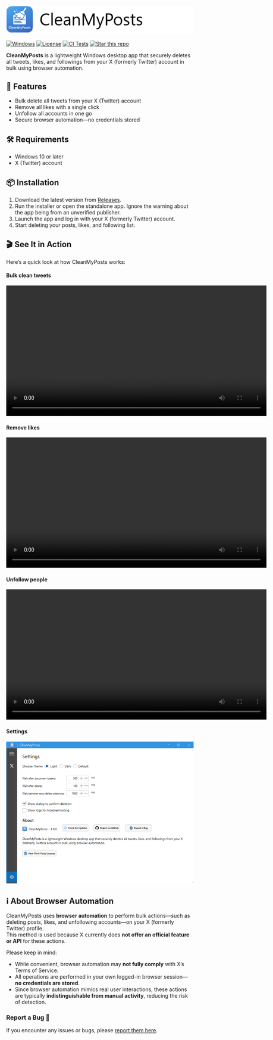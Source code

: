 ﻿![Banner](./src/UI/Assets/banner.png)

[![Windows](https://img.shields.io/badge/platform-Windows-blue)](#)
[![License](https://img.shields.io/badge/License-MIT-blue.svg)](./LICENSE.txt)
[![CI Tests](https://github.com/thorstenalpers/CleanMyPosts/actions/workflows/ci.yml/badge.svg)](https://github.com/thorstenalpers/CleanMyPosts/actions/workflows/ci.yml)
[![Star this repo](https://img.shields.io/github/stars/thorstenalpers/CleanMyPosts.svg?style=social&label=Star&maxAge=60)](https://github.com/thorstenalpers/CleanMyPosts)


**CleanMyPosts** is a lightweight Windows desktop app that securely deletes all tweets, likes, and followings from your X (formerly Twitter) account in bulk using browser automation.


## 🚀 Features

- Bulk delete all tweets from your X (Twitter) account
- Remove all likes with a single click
- Unfollow all accounts in one go
- Secure browser automation—no credentials stored


## 🛠️ Requirements

- Windows 10 or later  
- X (Twitter) account


## 📦 Installation

1. Download the latest version from [Releases](https://github.com/thorstenalpers/x-tweet-cleaner/releases).
2. Run the installer or open the standalone app. Ignore the warning about the app being from an unverified publisher.
3. Launch the app and log in with your X (formerly Twitter) account.
4. Start deleting your posts, likes, and following list.

## 🎬 See It in Action

Here’s a quick look at how CleanMyPosts works:

#### Bulk clean tweets 

<video width="700" controls>
  <source src="./assets/clean-posts.mp4" type="video/mp4">
  Your browser does not support the video tag.
</video>

#### Remove likes 


<video width="700" controls>
  <source src="./assets/clean-likes.mp4" type="video/mp4">
  Your browser does not support the video tag.
</video>

#### Unfollow people
<video width="700" controls>
  <source src="./assets/clean-following.mp4" type="video/mp4">
  Your browser does not support the video tag.
</video>

#### Settings 
  <img src="./assets/settings.png" alt="Settings" width="700" />



## ℹ️ About Browser Automation

CleanMyPosts uses **browser automation** to perform bulk actions—such as deleting posts, likes, and unfollowing accounts—on your X (formerly Twitter) profile.  
This method is used because X currently does **not offer an official feature or API** for these actions.

Please keep in mind:
- While convenient, browser automation may **not fully comply** with X’s Terms of Service.  
- All operations are performed in your own logged-in browser session—**no credentials are stored**.
- Since browser automation mimics real user interactions, these actions are typically **indistinguishable from manual activity**, reducing the risk of detection.


### Report a Bug 🐞

If you encounter any issues or bugs, please [report them here](https://github.com/thorstenalpers/CleanMyPosts/issues).